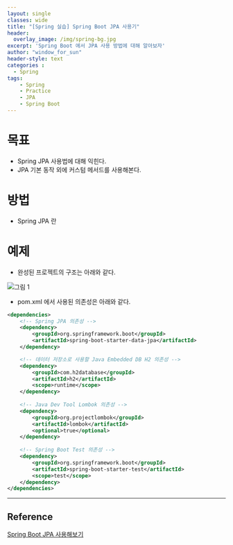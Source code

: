```yaml
--- 
layout: single
classes: wide
title: "[Spring 실습] Spring Boot JPA 사용기"
header:
  overlay_image: /img/spring-bg.jpg
excerpt: 'Spring Boot 에서 JPA 사용 방법에 대해 알아보자'
author: "window_for_sun"
header-style: text
categories :
  - Spring
tags:
    - Spring
    - Practice
    - JPA
    - Spring Boot
---  
```


# 목표
- Spring JPA 사용법에 대해 익힌다.
- JPA 기본 동작 외에 커스텀 메서드를 사용해본다.

# 방법
- Spring JPA 란

# 예제
- 완성된 프로젝트의 구조는 아래와 같다.

![그림 1]({{site.baseurl}}/img/practice-springbootjpabasic-1.png)

- pom.xml 에서 사용된 의존성은 아래와 같다.

```xml
<dependencies>
	<!-- Spring JPA 의존성 -->
    <dependency>
        <groupId>org.springframework.boot</groupId>
        <artifactId>spring-boot-starter-data-jpa</artifactId>
    </dependency>

	<!-- 데이터 저장소로 사용할 Java Embedded DB H2 의존성 -->
    <dependency>
        <groupId>com.h2database</groupId>
        <artifactId>h2</artifactId>
        <scope>runtime</scope>
    </dependency>
    
    <!-- Java Dev Tool Lombok 의존성 -->
    <dependency>
        <groupId>org.projectlombok</groupId>
        <artifactId>lombok</artifactId>
        <optional>true</optional>
    </dependency>
    
    <!-- Spring Boot Test 의존성 -->
    <dependency>
        <groupId>org.springframework.boot</groupId>
        <artifactId>spring-boot-starter-test</artifactId>
        <scope>test</scope>
    </dependency>
</dependencies>
```  

---
## Reference
[Spring Boot JPA 사용해보기](https://velog.io/@junwoo4690/Spring-Boot-JPA-%EC%82%AC%EC%9A%A9%ED%95%B4%EB%B3%B4%EA%B8%B0-erjpw41nl7)  